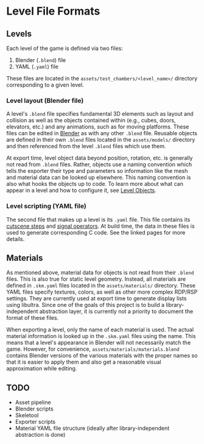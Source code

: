 # Level File Formats

## Levels

Each level of the game is defined via two files:

1. Blender (`.blend`) file
2. YAML (`.yaml`) file

These files are located in the `assets/test_chambers/<level_name>/` directory
corresponding to a given level.

### Level layout (Blender file)

A level's `.blend` file specifies fundamental 3D elements such as layout and
collision as well as the objects contained within (e.g., cubes, doors,
elevators, etc.) and any animations, such as for moving platforms. These files
can be edited in [Blender](https://www.blender.org/) as with any other `.blend`
file. Reusable objects are defined in their own `.blend` files located in the
`assets/models/` directory and then referenced from the level `.blend` files
which use them.

At export time, level object data beyond position, rotation, etc. is generally
not read from `.blend` files. Rather, objects use a naming convention which
tells the exporter their type and parameters so information like the mesh and
material data can be looked up elsewhere. This naming convention is also what
hooks the objects up to code. To learn more about what can appear in a level and
how to configure it, see [Level Objects](./level_objects/README.md).

### Level scripting (YAML file)

The second file that makes up a level is its `.yaml` file. This file contains
its [cutscene steps](./cutscenes.md) and [signal operators](./signals.md). At build
time, the data in these files is used to generate corresponding C code. See the
linked pages for more details.

## Materials

As mentioned above, material data for objects is not read from their `.blend`
files. This is also true for static level geometry. Instead, all materials are
defined in `.skm.yaml` files located in the `assets/materials/` directory. These
YAML files specify textures, colors, as well as other more complex RDP/RSP
settings. They are currently used at export time to generate display lists using
libultra. Since one of the goals of this project is to build a
library-independent abstraction layer, it is currently not a priority to
document the format of these files.

When exporting a level, only the name of each material is used. The actual
material information is looked up in the `.skm.yaml` files using the name. This
means that a level's appearance in Blender will not necessarily match the game.
However, for convenience, `assets/materials/materials.blend` contains Blender
versions of the various materials with the proper names so that it is easier to
apply them and also get a reasonable visual approximation while editing.

## TODO

* Asset pipeline
* Blender scripts
* Skeletool
* Exporter scripts
* Material YAML file structure (ideally after library-independent abstraction is done)
